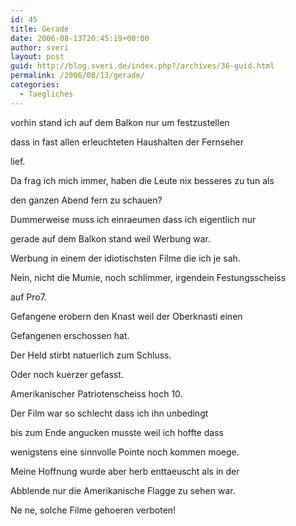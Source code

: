 ```yaml
---
id: 45
title: Gerade
date: 2006-08-13T20:45:19+00:00
author: sveri
layout: post
guid: http://blog.sveri.de/index.php?/archives/36-guid.html
permalink: /2006/08/13/gerade/
categories:
  - Taegliches
---
```

vorhin stand ich auf dem Balkon nur um festzustellen
  
dass in fast allen erleuchteten Haushalten der Fernseher
  
lief.
  
Da frag ich mich immer, haben die Leute nix besseres zu tun als
  
den ganzen Abend fern zu schauen?

Dummerweise muss ich einraeumen dass ich eigentlich nur
  
gerade auf dem Balkon stand weil Werbung war.
  
Werbung in einem der idiotischsten Filme die ich je sah.
  
Nein, nicht die Mumie, noch schlimmer, irgendein Festungsscheiss
  
auf Pro7.

Gefangene erobern den Knast weil der Oberknasti einen
  
Gefangenen erschossen hat.
  
Der Held stirbt natuerlich zum Schluss.

Oder noch kuerzer gefasst.
  
Amerikanischer Patriotenscheiss hoch 10.
  
Der Film war so schlecht dass ich ihn unbedingt
  
bis zum Ende angucken musste weil ich hoffte dass
  
wenigstens eine sinnvolle Pointe noch kommen moege.

Meine Hoffnung wurde aber herb enttaeuscht als in der
  
Abblende nur die Amerikanische Flagge zu sehen war.

Ne ne, solche Filme gehoeren verboten!